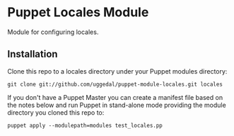 Puppet Locales Module
=====================

Module for configuring locales.

Installation
------------

Clone this repo to a locales directory under your Puppet modules directory:

    git clone git://github.com/uggedal/puppet-module-locales.git locales

If you don't have a Puppet Master you can create a manifest file
based on the notes below and run Puppet in stand-alone mode
providing the module directory you cloned this repo to:

    puppet apply --modulepath=modules test_locales.pp


